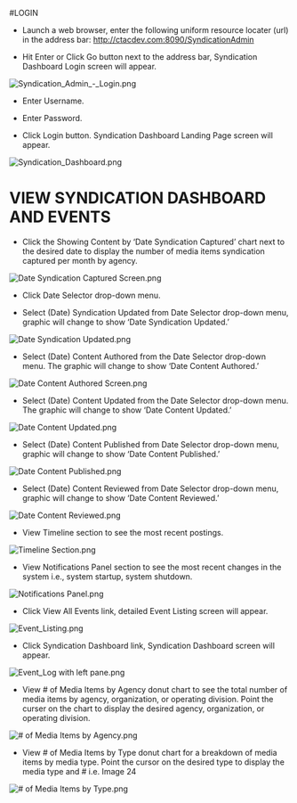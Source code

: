  
#LOGIN
 
+ Launch a web browser, enter the following uniform resource locater (url) in the address bar:  http://ctacdev.com:8090/SyndicationAdmin  

+ Hit Enter or Click Go button next to the address bar, Syndication Dashboard Login screen will appear. 

![Syndication_Admin_-_Login.png](https://bitbucket.org/repo/X7nKza/images/511366379-Syndication_Admin_-_Login.png)

+ Enter Username.

+ Enter Password.

+ Click Login button.  Syndication Dashboard Landing Page screen will appear.

![Syndication_Dashboard.png](https://bitbucket.org/repo/X7nKza/images/987566007-Syndication_Dashboard.png)

# VIEW SYNDICATION DASHBOARD AND EVENTS
 

+ Click the Showing Content by ‘Date Syndication Captured’ chart next to the desired date to display the number of media items syndication captured per month by agency. 

![Date Syndication Captured Screen.png](https://bitbucket.org/repo/X7nKza/images/2835423334-Date%20Syndication%20Captured%20Screen.png) 

+ Click Date Selector drop-down menu.  
 
+ Select (Date) Syndication Updated from Date Selector drop-down menu, graphic will change to show ‘Date Syndication Updated.’

![Date Syndication Updated.png](https://bitbucket.org/repo/X7nKza/images/1742721446-Date%20Syndication%20Updated.png) 

+ Select (Date) Content Authored from the Date Selector drop-down menu.  The graphic will change to show ‘Date Content Authored.’

![Date Content Authored Screen.png](https://bitbucket.org/repo/X7nKza/images/3413323035-Date%20Content%20Authored%20Screen.png) 

+ Select (Date) Content Updated from the Date Selector drop-down menu.  The graphic will change to show ‘Date Content Updated.’

![Date Content Updated.png](https://bitbucket.org/repo/X7nKza/images/3877733980-Date%20Content%20Updated.png)
 
+ Select (Date) Content Published from Date Selector drop-down menu, graphic will change to show ‘Date Content Published.’

![Date Content Published.png](https://bitbucket.org/repo/X7nKza/images/2255427763-Date%20Content%20Published.png)

+ Select (Date) Content Reviewed from Date Selector drop-down menu, graphic will change to show ‘Date Content Reviewed.’

![Date Content Reviewed.png](https://bitbucket.org/repo/X7nKza/images/3177249977-Date%20Content%20Reviewed.png)

+ View Timeline section to see the most recent postings.  

![Timeline Section.png](https://bitbucket.org/repo/X7nKza/images/3917478261-Timeline%20Section.png)

+ View Notifications Panel section to see the most recent changes in the system i.e., system startup, system shutdown.

![Notifications Panel.png](https://bitbucket.org/repo/X7nKza/images/2026194747-Notifications%20Panel.png)

+ Click View All Events link, detailed Event Listing screen will appear.

![Event_Listing.png](https://bitbucket.org/repo/X7nKza/images/982343018-Event_Listing.png)

+ Click Syndication Dashboard link, Syndication Dashboard screen will appear.

![Event_Log with left pane.png](https://bitbucket.org/repo/X7nKza/images/1223087887-Event_Log%20with%20left%20pane.png)

+ View # of Media Items by Agency donut chart to see the total number of media items by agency, organization, or operating division.  Point the curser on the chart to display the desired agency, organization, or operating division. 

![# of Media Items by Agency.png](https://bitbucket.org/repo/X7nKza/images/1034349112-%23%20of%20Media%20Items%20by%20Agency.png) 

+ View # of Media Items by Type donut chart for a breakdown of media items by media type.  Point the cursor on the desired type to display the media type and # i.e. Image 24

![# of Media Items by Type.png](https://bitbucket.org/repo/X7nKza/images/262384315-%23%20of%20Media%20Items%20by%20Type.png) 
